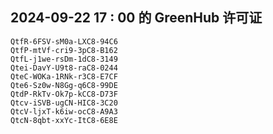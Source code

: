## 2024-09-22 17 : 00 的 GreenHub 许可证
```
QtfR-6FSV-sM0a-LXC8-94C6
QtfP-mtVf-cri9-3pC8-B162
QtfL-j1we-rsDm-1dC8-3149
Qtei-DavY-U9t8-raC8-0244
QteC-WOKa-1RNk-r3C8-E7CF
Qte6-Sz0w-N8Gg-q6C8-99DE
QtdP-RkTv-Ok7p-kCC8-D73F
Qtcv-iSVB-ugCN-HIC8-3C20
QtcV-ljxT-k6iw-ocC8-A9A3
QtcN-8qbt-xxYc-ItC8-6E8E
```
